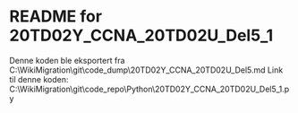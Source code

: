 # README for 20TD02Y_CCNA_20TD02U_Del5_1
Denne koden ble eksportert fra C:\WikiMigration\git\code_dump\20TD02Y_CCNA_20TD02U_Del5.md
Link til denne koden: C:\WikiMigration\git\code_repo\Python\20TD02Y_CCNA_20TD02U_Del5_1.py
